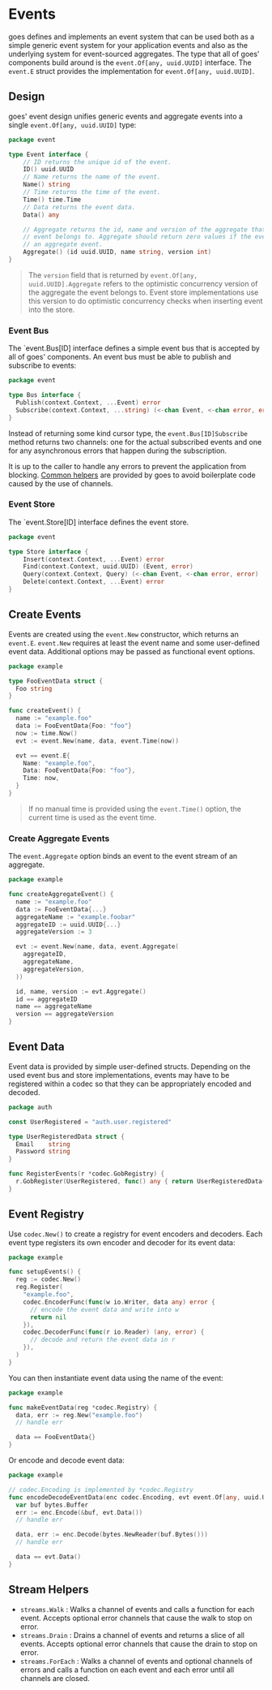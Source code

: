 # Events

goes defines and implements an event system that can be used both as a simple
generic event system for your application events and also as the underlying
system for event-sourced aggregates. The type that all of goes' components build
around is the `event.Of[any, uuid.UUID]` interface. The `event.E` struct provides the
implementation for `event.Of[any, uuid.UUID]`.

## Design

goes' event design unifies generic events and aggregate events into a single `event.Of[any, uuid.UUID]` type:

```go
package event

type Event interface {
	// ID returns the unique id of the event.
	ID() uuid.UUID
	// Name returns the name of the event.
	Name() string
	// Time returns the time of the event.
	Time() time.Time
	// Data returns the event data.
	Data() any

	// Aggregate returns the id, name and version of the aggregate that the
	// event belongs to. Aggregate should return zero values if the event is not
	// an aggregate event.
	Aggregate() (id uuid.UUID, name string, version int)
}
```

> The `version` field that is returned by `event.Of[any, uuid.UUID].Aggregate` refers to the
optimistic concurrency version of the aggregate the event belongs to. Event
store implementations use this version to do optimistic concurrency checks when
inserting event into the store.

### Event Bus

The `event.Bus[ID] interface defines a simple event bus that is accepted by all
of goes' components. An event bus must be able to publish and subscribe to events:

```go
package event

type Bus interface {
  Publish(context.Context, ...Event) error
  Subscribe(context.Context, ...string) (<-chan Event, <-chan error, error)
}
```

Instead of returning some kind cursor type, the `event.Bus[ID]Subscribe` method
returns two channels: one for the actual subscribed events and one for any
asynchronous errors that happen during the subscription.

It is up to the caller to handle any errors to prevent the application from
blocking. [Common helpers](./#stream-helpers) are provided by goes to avoid
boilerplate code caused by the use of channels.

### Event Store

The `event.Store[ID] interface defines the event store.

```go
package event

type Store interface {
	Insert(context.Context, ...Event) error
	Find(context.Context, uuid.UUID) (Event, error)
	Query(context.Context, Query) (<-chan Event, <-chan error, error)
	Delete(context.Context, ...Event) error
}
```

## Create Events

Events are created using the `event.New` constructor, which returns an `event.E`.
`event.New` requires at least the event name and some user-defined event data.
Additional options may be passed as functional event options.

```go
package example

type FooEventData struct {
  Foo string
}

func createEvent() {
  name := "example.foo"
  data := FooEventData{Foo: "foo"}
  now := time.Now()
  evt := event.New(name, data, event.Time(now))

  evt == event.E{
    Name: "example.foo",
    Data: FooEventData{Foo: "foo"},
    Time: now,
  }
}
```

> If no manual time is provided using the `event.Time()` option, the current time
is used as the event time.

### Create Aggregate Events

The `event.Aggregate` option binds an event to the event stream of an aggregate.

```go
package example

func createAggregateEvent() {
  name := "example.foo"
  data := FooEventData{...}
  aggregateName := "example.foobar"
  aggregateID := uuid.UUID{...}
  aggregateVersion := 3

  evt := event.New(name, data, event.Aggregate(
    aggregateID,
    aggregateName,
    aggregateVersion,
  ))

  id, name, version := evt.Aggregate()
  id == aggregateID
  name == aggregateName
  version == aggregateVersion
}
```

## Event Data

Event data is provided by simple user-defined structs. Depending on the used
event bus and store implementations, events may have to be registered within a
codec so that they can be appropriately encoded and decoded.

```go
package auth

const UserRegistered = "auth.user.registered"

type UserRegisteredData struct {
  Email    string
  Password string
}

func RegisterEvents(r *codec.GobRegistry) {
  r.GobRegister(UserRegistered, func() any { return UserRegisteredData{} })
}
```

## Event Registry

Use `codec.New()` to create a registry for event encoders and decoders. Each
event type registers its own encoder and decoder for its event data:

```go
package example

func setupEvents() {
  reg := codec.New()
  reg.Register(
    "example.foo",
    codec.EncoderFunc(func(w io.Writer, data any) error {
      // encode the event data and write into w
      return nil
    }),
    codec.DecoderFunc(func(r io.Reader) (any, error) {
      // decode and return the event data in r
    }),
  )
}
```

You can then instantiate event data using the name of the event:

```go
package example

func makeEventData(reg *codec.Registry) {
  data, err := reg.New("example.foo")
  // handle err

  data == FooEventData{}
}
```

Or encode and decode event data:

```go
package example

// codec.Encoding is implemented by *codec.Registry
func encodeDecodeEventData(enc codec.Encoding, evt event.Of[any, uuid.UUID]) {
  var buf bytes.Buffer
  err := enc.Encode(&buf, evt.Data())
  // handle err

  data, err := enc.Decode(bytes.NewReader(buf.Bytes()))
  // handle err

  data == evt.Data()
}
```

## Stream Helpers

- `streams.Walk` : Walks a channel of events and calls a function for each event.
	Accepts optional error channels that cause the walk to stop on error.
- `streams.Drain` : Drains a channel of events and returns a slice of all events.
	Accepts optional error channels that cause the drain to stop on error.
- `streams.ForEach` : Walks a channel of events and optional channels of errors
	and calls a function on each event and each error until all channels are closed.
